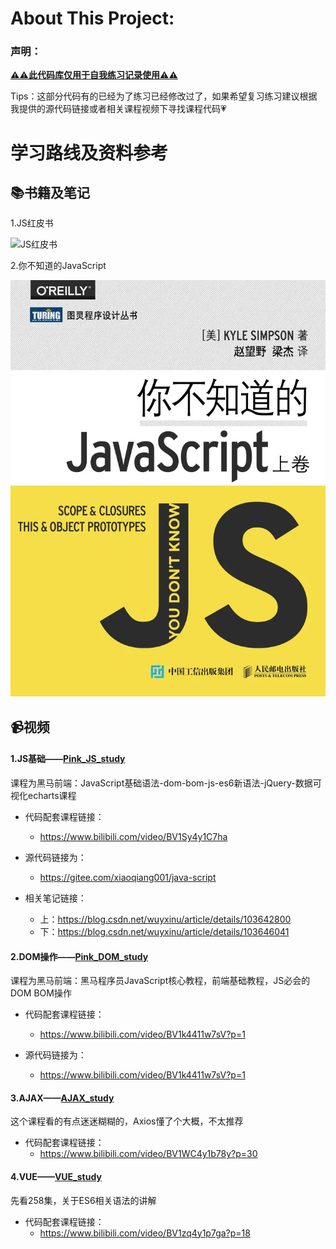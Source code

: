# About This Project:

### 声明：

**<u>⚠️⚠️此代码库仅用于自我练习记录使用⚠️⚠️</u>**

Tips：这部分代码有的已经为了练习已经修改过了，如果希望复习练习建议根据我提供的源代码链接或者相关课程视频下寻找课程代码💗

# 学习路线及资料参考

## 📚书籍及笔记

1.JS红皮书

![JS红皮书](https://cdn.jsdelivr.net/gh/jannicaTan/image_picX@master/前端书籍/JS红皮书.webp)

2.你不知道的JavaScript

![你不知道的javascript](https://raw.githubusercontent.com/jannicaTan/image_picX/master/前端书籍/你不知道的javascript.webp)

## 📹视频

#### 1.JS基础——[Pink_JS_study](https://github.com/jannicaTan/Pink_js_study/tree/main/Pink_JS_study)

课程为黑马前端：JavaScript基础语法-dom-bom-js-es6新语法-jQuery-数据可视化echarts课程

- 代码配套课程链接：
  - https://www.bilibili.com/video/BV1Sy4y1C7ha

- 源代码链接为：
  - https://gitee.com/xiaoqiang001/java-script
- 相关笔记链接：
  - 上：https://blog.csdn.net/wuyxinu/article/details/103642800
  - 下：https://blog.csdn.net/wuyxinu/article/details/103646041

#### 2.DOM操作——[Pink_DOM_study](https://github.com/jannicaTan/Pink_js_study/tree/main/Pink_DOM_study)

课程为黑马前端：黑马程序员JavaScript核心教程，前端基础教程，JS必会的DOM BOM操作

- 代码配套课程链接：
  - https://www.bilibili.com/video/BV1k4411w7sV?p=1

- 源代码链接为：
  - https://www.bilibili.com/video/BV1k4411w7sV?p=1

#### 3.AJAX——[AJAX_study](https://github.com/jannicaTan/Pink_js_study/tree/main/AJAX_study)

这个课程看的有点迷迷糊糊的，Axios懂了个大概，不太推荐

- 代码配套课程链接：
  - https://www.bilibili.com/video/BV1WC4y1b78y?p=30

#### 4.VUE——[VUE_study](https://github.com/jannicaTan/Pink_js_study/tree/main/VUE_study)

先看258集，关于ES6相关语法的讲解

- 代码配套课程链接：
  - https://www.bilibili.com/video/BV1zq4y1p7ga?p=18
